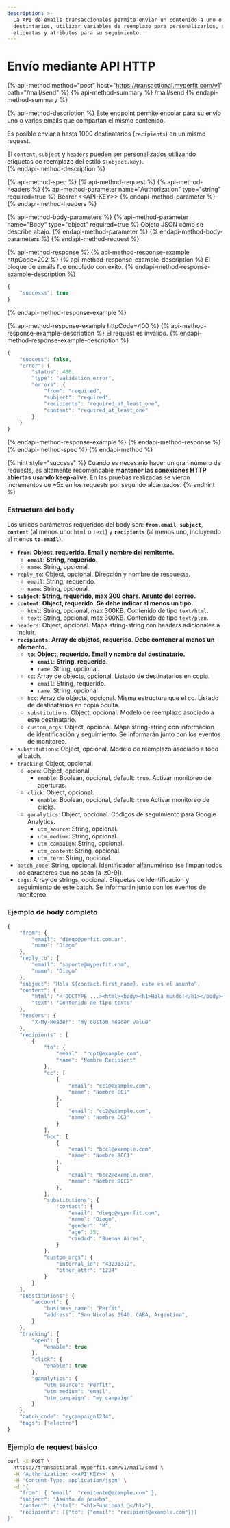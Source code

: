 ```yaml
---
description: >-
  La API de emails transaccionales permite enviar un contenido a uno o varios
  destintarios, utilizar variables de reemplazo para personalizarlos, e incluir
  etiquetas y atributos para su seguimiento.
---
```


# Envío mediante API HTTP

{% api-method method="post" host="https://transactional.myperfit.com/v1" path="/mail/send" %}
{% api-method-summary %}
/mail/send
{% endapi-method-summary %}

{% api-method-description %}
Este endpoint permite encolar para su envío uno o varios emails que compartan el mismo contenido.   
  
Es posible enviar a hasta 1000 destinatarios \(`recipients`\) en un mismo request.  
  
El `content`,  `subject` y `headers` pueden ser personalizados utilizando etiquetas de reemplazo del estilo `${object.key}`.    
{% endapi-method-description %}

{% api-method-spec %}
{% api-method-request %}
{% api-method-headers %}
{% api-method-parameter name="Authorization" type="string" required=true %}
Bearer &lt;&lt;API-KEY&gt;&gt;
{% endapi-method-parameter %}
{% endapi-method-headers %}

{% api-method-body-parameters %}
{% api-method-parameter name="Body" type="object" required=true %}
Objeto JSON cómo se describe abajo.
{% endapi-method-parameter %}
{% endapi-method-body-parameters %}
{% endapi-method-request %}

{% api-method-response %}
{% api-method-response-example httpCode=202 %}
{% api-method-response-example-description %}
El bloque de emails fue encolado con éxito.
{% endapi-method-response-example-description %}

```javascript
{
    "successs": true
}
```
{% endapi-method-response-example %}

{% api-method-response-example httpCode=400 %}
{% api-method-response-example-description %}
El request es inválido.
{% endapi-method-response-example-description %}

```javascript
{
    "success": false,
    "error": {
        "status": 400,
        "type": "validation_error",
        "errors": {
            "from": "required",
            "subject": "required",
            "recipients": "required_at_least_one",
            "content": "required_at_least_one"
        }
    }
}
```
{% endapi-method-response-example %}
{% endapi-method-response %}
{% endapi-method-spec %}
{% endapi-method %}

{% hint style="success" %}
Cuando es necesario hacer un gran número de requests, es altamente recomendable **mantener las conexiones HTTP abiertas usando keep-alive**. En las pruebas realizadas se vieron incrementos de ~5x en los requests por segundo alcanzados.
{% endhint %}

### Estructura del body

Los únicos parámetros requeridos del body son: **`from.email`**, **`subject`**, **`content`** \(al menos uno: `html` o `text`\) y **`recipients`** \(al menos uno, incluyendo al menos **`to.email`**\).

* **`from`**: **Object, requerido**. **Email y nombre del remitente.**
  * **`email`**: **String, requerido**.
  * `name`: String, opcional.
* `reply_to`: Object, opcional. Dirección y nombre de respuesta.
  * `email`: String, requerido.
  * `name`: String, opcional.
* **`subject`**: **String, requerido, max 200 chars. Asunto del correo.**
* **`content`**: **Object, requerido**. **Se debe indicar al menos un tipo.**
  * `html`: String, opcional, max 300KB. Contenido de tipo `text/html`. 
  * `text`: String, opcional, max 300KB. Contenido de tipo `text/plan`.
* `headers`: Object, opcional. Mapa string-string con headers adicionales a incluir.
* **`recipients`: Array de objetos, requerido**. **Debe contener al menos un elemento.**
  * **`to`**: **Object, requerido. Email y nombre del destinatario.**
    * **`email`**: **String, requerido**.
    * `name`: String, opcional.
  * `cc`: Array de objects, opcional. Listado de destinatarios en copia.
    * `email`: String, requerido.
    * `name`: String, opcional
  * `bcc`: Array de objects, opcional. Misma estructura que el cc. Listado de destinatarios en copia oculta.
  * `substitutions`: Object, opcional. Modelo de reemplazo asociado a este destinatario.
  * `custom_args`: Object, opcional. Mapa string-string con información de identificación y seguimiento. Se informarán junto con los eventos de monitoreo.
* `substitutions`: Object, opcional. Modelo de reemplazo asociado a todo el batch.
* `tracking`: Object, opcional.
  * `open`: Object, opcional.
    * `enable`: Boolean, opcional, default: `true`. Activar monitoreo de aperturas.
  * `click`: Object, opcional.
    * `enable`: Boolean, opcional, default: `true` Activar monitoreo de clicks.
  * `ganalytics`: Object, opcional. Códigos de seguimiento para Google Analytics.
    * `utm_source`: String, opcional.
    * `utm_medium`: String, opcional.
    * `utm_campaign`: String, opcional.
    * `utm_content`: String, opcional.
    * `utm_term`: String, opcional.
* `batch_code`: String, opcional. Identificador alfanumérico \(se limpan todos los caracteres que no sean \[a-z0-9\]\). 
* `tags`: Array de strings, opcional. Etiquetas de identificación y seguimiento de este batch. Se informarán junto con los eventos de monitoreo.

### Ejemplo de body completo

```javascript
{
	"from": {
		"email": "diego@perfit.com.ar", 
		"name": "Diego"
	},
	"reply_to": {
		"email": "soporte@myperfit.com", 
		"name": "Diego"
	},
	"subject": "Hola ${contact.first_name}, este es el asunto",
	"content": {
		"html": "<!DOCTYPE ...><html><body><h1>Hola mundo!</h1></body></html>",
		"text": "Contenido de tipo texto"
	},
	"headers": {
		"X-My-Header": "my custom header value" 
	},
	"recipients" : [
		{
			"to": { 
				"email": "rcpt@example.com",
				"name": "Nombre Recipient"
			},
			"cc": [ 
				{ 
					"email": "cc1@example.com",
					"name": "Nombre CC1"
				},
				{ 
					"email": "cc2@example.com",
					"name": "Nombre CC2"
				}				
			],
			"bcc": [ 
				{ 
					"email": "bcc1@example.com",
					"name": "Nombre BCC1"
				},
				{ 
					"email": "bcc2@example.com",
					"name": "Nombre BCC2"
				},				
			],
			"substitutions": {
				"contact": {
					"email": "diego@myperfit.com",
					"name": "Diego",
					"gender": "M",
					"age": 35,
					"ciudad": "Buenos Aires",
				}
			},
			"custom_args": {
				"internal_id": "43231312",
				"other_attr": "1234"
			}
		}
	],
	"substitutions": {
		"account": {
			"business_name": "Perfit",
			"address": "San Nicolas 3940, CABA, Argentina",
		}
	},
	"tracking": { 
		"open": { 
			"enable": true 
		},
		"click": { 
			"enable": true
		},
		"ganalytics": {
			"utm_source": "Perfit",
			"utm_medium": "email",
			"utm_campaign": "my campaign"
		}
	},
	"batch_code": "mycampaign1234",
	"tags": ["electro"]
}

```

### Ejemplo de request básico

```bash
curl -X POST \
  https://transactional.myperfit.com/v1/mail/send \
  -H 'Authorization: <<API_KEY>>' \
  -H 'Content-Type: application/json' \
  -d '{
    "from": { "email": "remitente@example.com" },
    "subject": "Asunto de prueba",
    "content": {"html": "<h1>Funciona! 💪</h1>"},
    "recipients": [{"to": {"email": "recipient@example.com"}}]
}'
```




